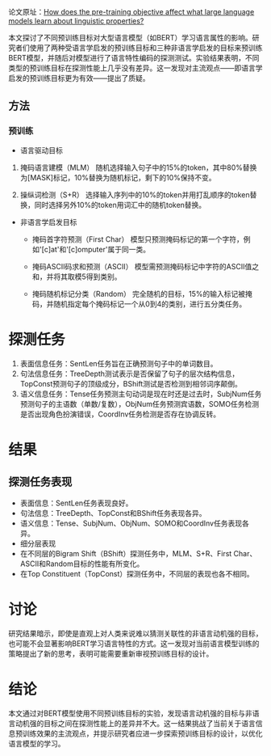 论文原址：[How does the pre-training objective affect what large language models learn about linguistic properties?](https://aclanthology.org/2022.acl-short.16/)

本文探讨了不同预训练目标对大型语言模型（如BERT）学习语言属性的影响。研究者们使用了两种受语言学启发的预训练目标和三种非语言学启发的目标来预训练BERT模型，并随后对模型进行了语言特性编码的探测测试。实验结果表明，不同类型的预训练目标在探测性能上几乎没有差异。这一发现对主流观点——即语言学启发的预训练目标更为有效——提出了质疑。

## 方法
### 预训练

- 语言驱动目标

1. 掩码语言建模（MLM）
   随机选择输入句子中的15%的token，其中80%替换为[MASK]标记，10%替换为随机标记，剩下的10%保持不变。

2. 操纵词检测（S+R）
   选择输入序列中的10%的token并用打乱顺序的token替换，同时选择另外10%的token用词汇中的随机token替换。

- 非语言学启发目标

   - 掩码首字符预测（First Char）
     模型只预测掩码标记的第一个字符，例如'[c]at'和'[c]omputer'属于同一类。

   - 掩码ASCII码求和预测（ASCII）
     模型需预测掩码标记中字符的ASCII值之和，并将其取模5得到类别。

   - 掩码随机标记分类（Random）
     完全随机的目标，15%的输入标记被掩码，并随机指定每个掩码标记一个从0到4的类别，进行五分类任务。

# 探测任务
1. 表面信息任务：SentLen任务旨在正确预测句子中的单词数目。
2. 句法信息任务：TreeDepth测试表示是否保留了句子的层次结构信息，TopConst预测句子的顶级成分，BShift测试是否检测到相邻词序颠倒。
3. 语义信息任务：Tense任务预测主句动词是现在时还是过去时，SubjNum任务预测句子的主语数（单数/复数），ObjNum任务预测宾语数，SOMO任务检测是否出现角色扮演错误，CoordInv任务检测是否存在协调反转。
# 结果
## 探测任务表现
- 表面信息：SentLen任务表现良好。
- 句法信息：TreeDepth、TopConst和BShift任务表现各异。
- 语义信息：Tense、SubjNum、ObjNum、SOMO和CoordInv任务表现各异。
-  细分层表现
  - 在不同层的Bigram Shift（BShift）探测任务中，MLM、S+R、First Char、ASCII和Random目标的性能有所变化。
  - 在Top Constituent（TopConst）探测任务中，不同层的表现也各不相同。

# 讨论
研究结果暗示，即使是直观上对人类来说难以猜测关联性的非语言动机强的目标，也可能不会显著影响BERT学习语言特性的方式。这一发现对当前语言模型训练的策略提出了新的思考，表明可能需要重新审视预训练目标的设计。

# 结论
本文通过对BERT模型使用不同预训练目标的实验，发现语言动机强的目标与非语言动机强的目标之间在探测性能上的差异并不大。这一结果挑战了当前关于语言信息预训练效果的主流观点，并提示研究者应进一步探索预训练目标的设计，以优化语言模型的学习。

